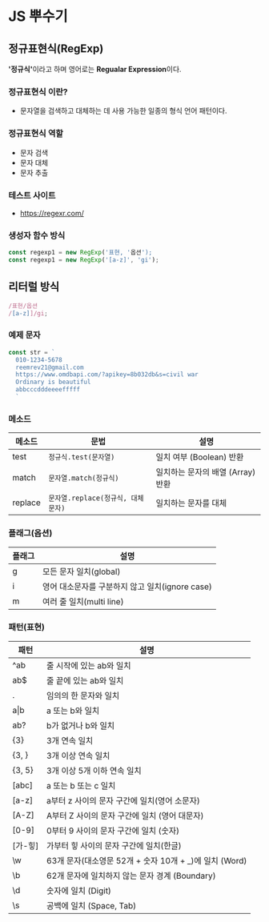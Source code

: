 # JS 뿌수기
## 정규표현식(RegExp)
<b>'정규식'</b>이라고 하며 영어로는 <b>Regualar Expression</b>이다.

### 정규표현식 이란? 
- 문자열을 검색하고 대체하는 데 사용 가능한 일종의 형식 언어 패턴이다. 

### 정규표현식 역할
- 문자 검색
- 문자 대체
- 문자 추출

### 테스트 사이트
- https://regexr.com/

### 생성자 함수 방식
```js 
const regexp1 = new RegExp('표현, '옵션'); 
const regexp1 = new RegExp('[a-z]', 'gi'); 
```

## 리터럴 방식
```js 
/표현/옵션
/[a-z]]/gi;
```

### 예제 문자
```js
const str = `
  010-1234-5678
  reemrev21@gmail.com
  https://www.omdbapi.com/?apikey=8b032db&s=civil war
  Ordinary is beautiful
  abbcccdddeeeefffff
  `
```

### 메소드
메소드 | 문법 | 설명
--|--|--
test | `정규식.test(문자열)` | 일치 여부 (Boolean) 반환
match | `문자열.match(정규식)` | 일치하는 문자의 배열 (Array) 반환
replace | `문자열.replace(정규식, 대체문자)` | 일치하는 문자를 대체

### 플래그(옵션)
플래그 | 설명
--|--
g | 모든 문자 일치(global)
i | 영어 대소문자를 구분하지 않고 일치(ignore case)
m | 여러 줄 일치(multi line)

### 패턴(표현)
패턴 | 설명
--|--
^ab | 줄 시작에 있는 ab와 일치
ab$ | 줄 끝에 있는 ab와 일치
. | 임의의 한 문자와 일치
a&verbar;b | a 또는 b와 일치
ab? | b가 없거나 b와 일치
{3} | 3개 연속 일치
{3, } | 3개 이상 연속 일치
{3, 5} | 3개 이상 5개 이하 연속 일치
[abc] | a 또는 b 또는 c 일치
[a-z] | a부터 z 사이의 문자 구간에 일치(영어 소문자)
[A-Z] | A부터 Z 사이의 문자 구간에 일치 (영어 대문자)
[0-9] | 0부터 9 사이의 문자 구간에 일치 (숫자)
[가-힣] | 가부터 힣 사이의 문자 구간에 일치(한글)
\w | 63개 문자(대소영문 52개 + 숫자 10개 + _)에 일치 (Word)
\b | 62개 문자에 일치하지 않는 문자 경계 (Boundary)
\d | 숫자에 일치 (Digit)
\s | 공백에 일치 (Space, Tab)
